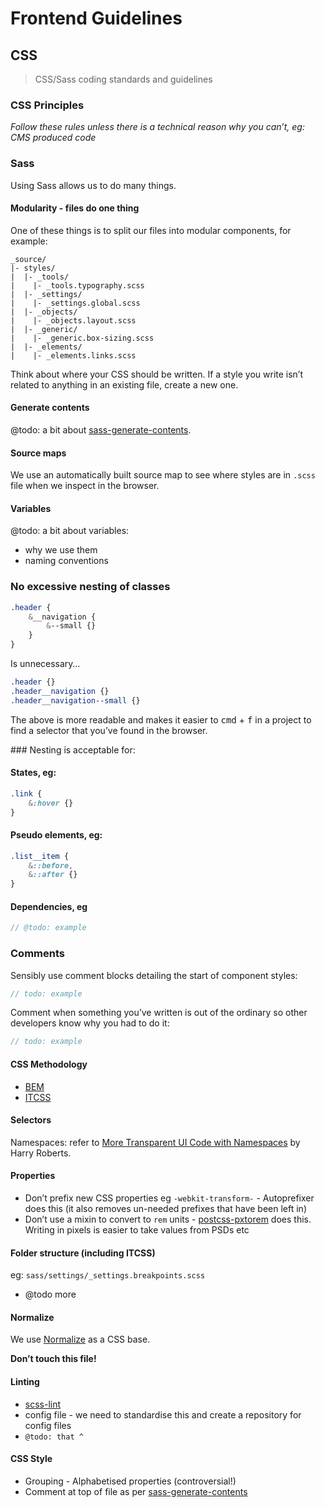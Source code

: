 # Frontend Guidelines

## CSS

> CSS/Sass coding standards and guidelines

### CSS Principles

_Follow these rules unless there is a technical reason why you can’t, eg: CMS produced code_

### Sass
Using Sass allows us to do many things.

#### Modularity - files do one thing
One of these things is to split our files into modular components, for example:
````
_source/
|- styles/
|  |- _tools/
|    |- _tools.typography.scss
|  |- _settings/
|    |- _settings.global.scss
|  |- _objects/
|    |- _objects.layout.scss
|  |- _generic/
|    |- _generic.box-sizing.scss
|  |- _elements/
|    |- _elements.links.scss
````
Think about where your CSS should be written. If a style you write isn’t related to anything in an existing file, create a new one.

#### Generate contents
@todo: a bit about [sass-generate-contents](https://github.com/andrewbrandwood/gulp-sass-generate-contents).

#### Source maps
We use an automatically built source map to see where styles are in `.scss` file when we inspect in the browser.

#### Variables
@todo: a bit about variables:
- why we use them
- naming conventions

### No excessive nesting of classes
```scss
.header {
	&__navigation {
		&--small {}
	}
}
```
Is unnecessary…
```scss
.header {}
.header__navigation {}
.header__navigation--small {}
```
The above is more readable and makes it easier to <kbd>cmd</kbd> + <kbd>f</kbd> in a project to find a selector that you’ve found in the browser.

### Nesting is acceptable for:
#### States, eg:
```scss
.link {
	&:hover {}
}
```

#### Pseudo elements, eg:

```scss
.list__item {
	&::before,
	&::after {}
}
```

#### Dependencies, eg
```scss
// @todo: example
```

### Comments
Sensibly use comment blocks detailing the start of component styles:
```scss
// todo: example
```

Comment when something you’ve written is out of the ordinary so other developers know why you had to do it:
```scss
// todo: example
```

#### CSS Methodology
- [BEM](http://csswizardry.com/2013/01/mindbemding-getting-your-head-round-bem-syntax)
- [ITCSS](https://speakerdeck.com/dafed/managing-css-projects-with-itcss)

#### Selectors
Namespaces: refer to [More Transparent UI Code with Namespaces](http://csswizardry.com/2015/03/more-transparent-ui-code-with-namespaces/#the-namespaces) by Harry Roberts.

#### Properties
- Don’t prefix new CSS properties eg `-webkit-transform-` - Autoprefixer does this (it also removes un-needed prefixes that have been left in)
- Don’t use a mixin to convert to `rem` units - [postcss-pxtorem](https://github.com/cuth/postcss-pxtorem) does this. Writing in pixels is easier to take values from PSDs etc

#### Folder structure (including ITCSS)
eg:
`sass/settings/_settings.breakpoints.scss`
- @todo more

#### Normalize
We use [Normalize](https://necolas.github.io/normalize.css) as a CSS base.

**Don’t touch this file!**

#### Linting
- [scss-lint](https://github.com/brigade/scss-lint)
- config file - we need to standardise this and create a repository for config files
- `@todo: that ^`

#### CSS Style
- Grouping - Alphabetised properties (controversial!)
- Comment at top of file as per [sass-generate-contents](https://github.com/andrewbrandwood/gulp-sass-generate-contents)
